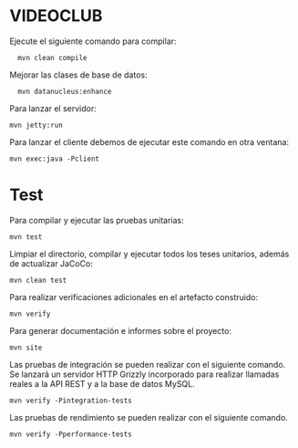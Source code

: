 VIDEOCLUB
============================


Ejecute el siguiente comando para compilar:

      mvn clean compile

Mejorar las clases de base de datos:
      
      mvn datanucleus:enhance

Para lanzar el servidor:

    mvn jetty:run

Para lanzar el cliente debemos de ejecutar este comando en otra ventana:

    mvn exec:java -Pclient

Test
============================

Para compilar y ejecutar las pruebas unitarias:

    mvn test

Limpiar el directorio, compilar y ejecutar todos los teses unitarios, además de actualizar JaCoCo:
    
    mvn clean test

Para realizar verificaciones adicionales en el artefacto construido:

    mvn verify

Para generar documentación e informes sobre el proyecto:

    mvn site
    
Las pruebas de integración se pueden realizar con el siguiente comando. Se lanzará un servidor HTTP Grizzly incorporado para realizar llamadas reales a la API REST y a la base de datos MySQL.
    
    mvn verify -Pintegration-tests
    
Las pruebas de rendimiento se pueden realizar con el siguiente comando.

	mvn verify -Pperformance-tests
